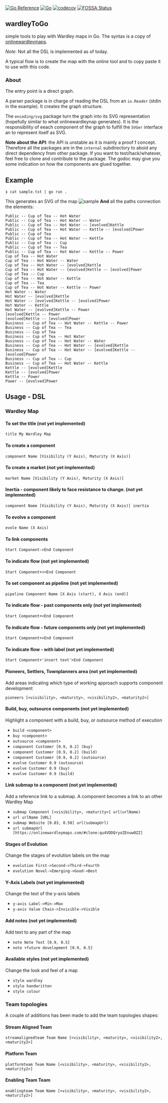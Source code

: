 [![Go Reference](https://pkg.go.dev/badge/github.com/owulveryck/wardleyToGo.svg)](https://pkg.go.dev/github.com/owulveryck/wardleyToGo)
[![Go](https://github.com/owulveryck/wardleyToGo/actions/workflows/go.yml/badge.svg)](https://github.com/owulveryck/wardleyToGo/actions/workflows/go.yml)
[![codecov](https://codecov.io/gh/owulveryck/wardleyToGo/branch/main/graph/badge.svg?token=9BQW1KMGJS)](https://codecov.io/gh/owulveryck/wardleyToGo)
[![FOSSA Status](https://app.fossa.com/api/projects/git%2Bgithub.com%2Fowulveryck%2FwardleyToGo.svg?type=shield)](https://app.fossa.com/projects/git%2Bgithub.com%2Fowulveryck%2FwardleyToGo?ref=badge_shield)

## wardleyToGo

simple tools to play with Wardley maps in Go. The syntax is a copy of [onlinewardleymaps](https://onlinewardleymaps.com/). 

_Note_: Not all the DSL is implemented as of today.

A typical flow is to create the map with the online tool and to copy paste it to use with this code.

### About

The entry point is a direct graph.

A parser package is in charge of reading the DSL from an `io.Reader` (stdin in the example). It creates the graph structure.

The `encoding/svg` package turn the graph into its SVG representation (hopefully similar to what onlinewardleynap generates). It is the responsibility of eeach component of the graph to fulfill the `SVGer` interface an to represent itself as SVG.

**Note about the API**: the API is unstable as it is mainly a proof f concept. Therefore all the packages are in the `internal` subdirectory to aboid any direct dependency from other package. If you want to test/hack/whatever, feel free to clone and contribute to the package.
The godoc may give you some indication on how the components are glued together.

## Example

```shell
❯ cat sample.txt | go run . 
```

This generates an SVG of the map
![sample](sample.svg)
**And**
all the paths connection the elements:

```text
Public -- Cup of Tea -- Hot Water
Public -- Cup of Tea -- Hot Water -- Water
Public -- Cup of Tea -- Hot Water -- [evolved]Kettle
Public -- Cup of Tea -- Hot Water -- Kettle -- [evolved]Power
Public -- Cup of Tea
Public -- Cup of Tea -- Hot Water -- Kettle
Public -- Cup of Tea -- Cup
Public -- Cup of Tea -- Tea
Public -- Cup of Tea -- Hot Water -- Kettle -- Power
Cup of Tea -- Hot Water
Cup of Tea -- Hot Water -- Water
Cup of Tea -- Hot Water -- [evolved]Kettle
Cup of Tea -- Hot Water -- [evolved]Kettle -- [evolved]Power
Cup of Tea -- Cup
Cup of Tea -- Hot Water -- Kettle
Cup of Tea -- Tea
Cup of Tea -- Hot Water -- Kettle -- Power
Hot Water -- Water
Hot Water -- [evolved]Kettle
Hot Water -- [evolved]Kettle -- [evolved]Power
Hot Water -- Kettle
Hot Water -- [evolved]Kettle -- Power
[evolved]Kettle -- Power
[evolved]Kettle -- [evolved]Power
Business -- Cup of Tea -- Hot Water -- Kettle -- Power
Business -- Cup of Tea -- Tea
Business -- Cup of Tea
Business -- Cup of Tea -- Hot Water
Business -- Cup of Tea -- Hot Water -- Water
Business -- Cup of Tea -- Hot Water -- [evolved]Kettle
Business -- Cup of Tea -- Hot Water -- [evolved]Kettle -- [evolved]Power
Business -- Cup of Tea -- Cup
Business -- Cup of Tea -- Hot Water -- Kettle
Kettle -- [evolved]Kettle
Kettle -- [evolved]Power
Kettle -- Power
Power -- [evolved]Power
```

## Usage - DSL

### Wardley Map

#### To set the title (not yet implemented)

`title My Wardley Map`

#### To create a component

`component Name [Visibility (Y Axis), Maturity (X Axis)]`

#### To create a market (not yet implemented)

`market Name [Visibility (Y Axis), Maturity (X Axis)]`

#### Inertia - component likely to face resistance to change. (not yet implemented)

`component Name [Visibility (Y Axis), Maturity (X Axis)] inertia`

#### To evolve a component 

`evole Name (X Axis)`

#### To link components

`Start Component->End Component`

#### To indicate flow (not yet implemented)

`Start Component+<>End Component`

#### To set component as pipeline (not yet implemented)

`pipeline Component Name [X Axis (start), X Axis (end)]`

#### To indicate flow - past components only (not yet implemented)

`Start Component+<End Component`

#### To indicate flow - future components only (not yet implemented)

`Start Component+>End Component`

#### To indicate flow - with label (not yet implemented)

`Start Component+'insert text'>End Component`

#### Pioneers, Settlers, Townplanners area (not yet implemented)

Add areas indicating which type of working approach supports component development

`pioneers [<visibility>, <maturity>, <visibility2>, <maturity2>]`

#### Build, buy, outsource components (not yet implemented)
Highlight a component with a build, buy, or outsource method of execution

* `build <component>`
* `buy <component>`
* `outsource <component>`
* `component Customer [0.9, 0.2] (buy)`
* `component Customer [0.9, 0.2] (build)`
* `component Customer [0.9, 0.2] (outsource)`
* `evolve Customer 0.9 (outsource)`
* `evolve Customer 0.9 (buy)`
* `evolve Customer 0.9 (build)`

#### Link submap to a component (not yet implemented)

Add a reference link to a submap. A component becomes a link to an other Wardley Map

* `submap Component [<visibility>, <maturity>] url(urlName)`
* `url urlName [URL]`
* `submap Website [0.83, 0.50] url(submapUrl)`
* `url submapUrl [https://onlinewardleymaps.com/#clone:qu4VDDQryoZEnuw0ZZ]`

#### Stages of Evolution

Change the stages of evolution labels on the map

* `evolution First->Second->Third->Fourth`
* `evolution Novel->Emerging->Good->Best`

#### Y-Axis Labels (not yet implemented)

Change the text of the y-axis labels

* `y-axis Label->Min->Max`
* `y-axis Value Chain->Invisible->Visible`

#### Add notes (not yet implemented)

Add text to any part of the map

* `note Note Text [0.9, 0.5]`
* `note +future development [0.9, 0.5]`

#### Available styles (not yet implemented)

Change the look and feel of a map

* `style wardley`
* `style handwritten`
* `style colour`

### Team topologies

A couple of additions has been made to add the team topologies shapes:

#### Stream Aligned Team

`streamalignedteam Team Name [<visibility>, <maturity>, <visibility2>, <maturity2>]`

#### Platform Team

`platformteam Team Name [<visibility>, <maturity>, <visibility2>, <maturity2>]`

#### Enabling Team Team

`enablingteam Team Name [<visibility>, <maturity>, <visibility2>, <maturity2>]`
